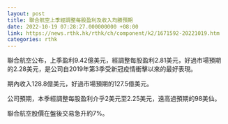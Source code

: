 ```yaml
---
layout: post
title: 聯合航空上季經調整每股盈利及收入均勝預期
date: 2022-10-19 07:28:27.000000000 +08:00
link: https://news.rthk.hk/rthk/ch/component/k2/1671592-20221019.htm
categories: rthk
---
```


聯合航空公布，上季盈利9.42億美元，經調整每股盈利2.81美元，好過市場預期的2.28美元，是公司自2019年第3季受新冠疫情衝擊以來的最好表現。

期內收入128.8億美元，好過市場預期的127.5億美元。

公司預期，本季經調整每股盈利介乎2美元至2.25美元，遠高過預期的98美仙。

聯合航空股價在盤後交易急升約7%。
